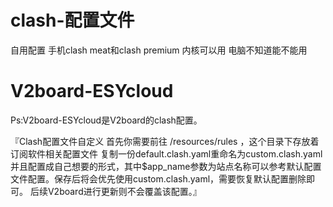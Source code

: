 # clash-配置文件
自用配置
手机clash meat和clash premium 内核可以用
电脑不知道能不能用

# V2board-ESYcloud
Ps:V2board-ESYcloud是V2board的clash配置。

『Clash配置文件自定义
首先你需要前往 /resources/rules ，这个目录下存放着订阅软件相关配置文件
复制一份default.clash.yaml重命名为custom.clash.yaml并且配置成自己想要的形式，其中$app_name参数为站点名称可以参考默认配置文件配置。保存后将会优先使用custom.clash.yaml，需要恢复默认配置删除即可。
后续V2board进行更新则不会覆盖该配置。』
